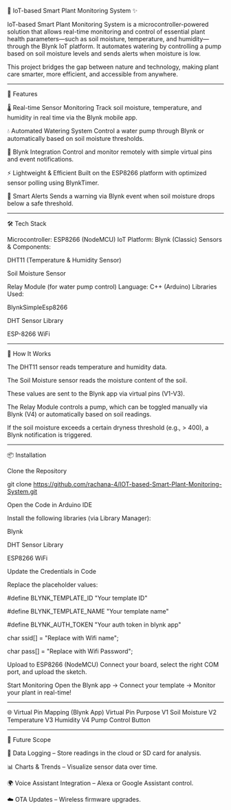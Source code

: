 🌱 IoT-based Smart Plant Monitoring System ✨

IoT-based Smart Plant Monitoring System is a microcontroller-powered solution that allows real-time monitoring and control of essential plant health parameters—such as soil moisture, temperature, and humidity—through the Blynk IoT platform. It automates watering by controlling a pump based on soil moisture levels and sends alerts when moisture is low.

This project bridges the gap between nature and technology, making plant care smarter, more efficient, and accessible from anywhere.

---

🚀 Features

🌡️ Real-time Sensor Monitoring
Track soil moisture, temperature, and humidity in real time via the Blynk mobile app.

💧 Automated Watering System
Control a water pump through Blynk or automatically based on soil moisture thresholds.

📱 Blynk Integration
Control and monitor remotely with simple virtual pins and event notifications.

⚡ Lightweight & Efficient
Built on the ESP8266 platform with optimized sensor polling using BlynkTimer.

🔔 Smart Alerts
Sends a warning via Blynk event when soil moisture drops below a safe threshold.

---

🛠️ Tech Stack

Microcontroller: ESP8266 (NodeMCU)
IoT Platform: Blynk (Classic)
Sensors & Components:

DHT11 (Temperature & Humidity Sensor)

Soil Moisture Sensor

Relay Module (for water pump control)
Language: C++ (Arduino)
Libraries Used:

BlynkSimpleEsp8266

DHT Sensor Library

ESP-8266 WiFi

---

🔧 How It Works

The DHT11 sensor reads temperature and humidity data.

The Soil Moisture sensor reads the moisture content of the soil.

These values are sent to the Blynk app via virtual pins (V1-V3).

The Relay Module controls a pump, which can be toggled manually via Blynk (V4) or automatically based on soil readings.

If the soil moisture exceeds a certain dryness threshold (e.g., > 400), a Blynk notification is triggered.

---

📦 Installation

Clone the Repository

git clone https://github.com/rachana-4/IOT-based-Smart-Plant-Monitoring-System.git


Open the Code in Arduino IDE

Install the following libraries (via Library Manager):

Blynk

DHT Sensor Library

ESP8266 WiFi

Update the Credentials in Code

Replace the placeholder values:

#define BLYNK_TEMPLATE_ID "Your template ID"

#define BLYNK_TEMPLATE_NAME "Your template name"

#define BLYNK_AUTH_TOKEN "Your auth token in blynk app"

char ssid[] = "Replace with Wifi name";

char pass[] = "Replace with Wifi Password";


Upload to ESP8266 (NodeMCU)
Connect your board, select the right COM port, and upload the sketch.

Start Monitoring
Open the Blynk app → Connect your template → Monitor your plant in real-time!

--- 

🌐 Virtual Pin Mapping (Blynk App)
Virtual Pin	Purpose
V1	Soil Moisture
V2	Temperature
V3	Humidity
V4	Pump Control Button

---

🌟 Future Scope

💾 Data Logging – Store readings in the cloud or SD card for analysis.

📊 Charts & Trends – Visualize sensor data over time.

🌍 Voice Assistant Integration – Alexa or Google Assistant control.

☁️ OTA Updates – Wireless firmware upgrades.
